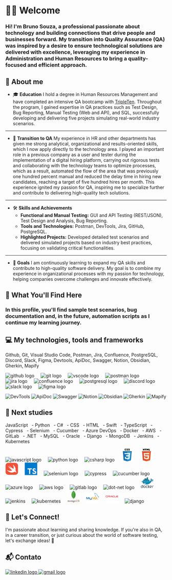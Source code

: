 # 👨‍💻 Welcome

### Hi! I'm Bruno Souza, a professional passionate about technology and building connections that drive people and businesses forward. My transition into Quality Assurance (QA) was inspired by a desire to ensure technological solutions are delivered with excellence, leveraging my experience in Administration and Human Resources to bring a quality-focused and efficient approach.

## 📜 About me

- 🎓 **Education** 
I hold a degree in Human Resources Management and have completed an intensive QA bootcamp with [TripleTen](https://tripleten.com/pt-bra/qa/meet/). Throughout the program, I gained expertise in QA practices such as Test Design, Bug Reporting, Manual Testing (Web and API), and SQL, successfully developing and delivering five projects simulating real-world industry scenarios.
---

- 🚀 **Transition to QA** 
My experience in HR and other departments has given me strong analytical, organizational and results-oriented skills, which I now apply directly to the technology area. I played an important role in a previous company as a user and tester during the implementation of a digital hiring platform, carrying out rigorous tests and collaborating with the technology teams to optimize processes, which as a result, automated the flow of the area that was previously one hundred percent manual and reduced the delay time in hiring new candidates, reaching a target of five hundred hires per month. This experience ignited my passion for QA, inspiring me to specialize further and contribute to delivering high-quality tech solutions.
---

- 🛠️ **Skills and Achievements**
  - **Functional and Manual Testing:** GUI and API Testing (REST/JSON), Test Design and Analysis, Bug Reporting.
  - **Tools and Technologies:** Postman, DevTools, Jira, GitHub, PostgreSQL.
  - **Highlighted Projects:** Developed detailed test scenarios and delivered simulated projects based on industry best practices, focusing on validating critical functionalities.
---

- 🎯 **Goals**
  I am continuously learning to expand my QA skills and contribute to high-quality software delivery. My goal is to combine my experience in organizational processes with my passion for technology, helping companies overcome challenges and innovate effectively.

## 📂 What You'll Find Here

### In this profile, you'll find sample test scenarios, bug documentation and, in the future, automation scripts as I continue my learning journey.

## 💻 My technologies, tools and frameworks
  Github, Git, Visual Studio Code, Postman, Jira, Confluence, PostgreSQL, Discord, Slack, Figma, Devtools, ApiDoc, Swagger, Notion, Obsidian, Gherkin, Mapify
<div align="left">
  <img src="https://skillicons.dev/icons?i=github" height="40" alt="github logo"  />
  <img width="12" />
  <img src="https://skillicons.dev/icons?i=git" height="40" alt="git logo"  />
  <img width="12" />
  <img src="https://skillicons.dev/icons?i=vscode" height="40" alt="vscode logo"  />
  <img width="12" />
  <img src="https://skillicons.dev/icons?i=postman" height="40" alt="postman logo"  />
  <img width="12" />
  <img src="https://cdn.jsdelivr.net/gh/devicons/devicon/icons/jira/jira-original.svg" height="40" alt="jira logo"  />
  <img width="12" />
  <img src="https://cdn.jsdelivr.net/gh/devicons/devicon/icons/confluence/confluence-original.svg" height="40" alt="confluence logo"  />
  <img width="12" />
  <img src="https://cdn.jsdelivr.net/gh/devicons/devicon/icons/postgresql/postgresql-original.svg" height="40" alt="postgresql logo"  />
  <img width="12" />
  <img src="https://cdn.simpleicons.org/discord/5865F2" height="40" alt="discord logo"  />
  <img width="12" />
  <img src="https://cdn.jsdelivr.net/gh/devicons/devicon/icons/slack/slack-original.svg" height="40" alt="slack logo"  />
  <img width="12" />
  <img src="https://skillicons.dev/icons?i=figma" height="40" alt="figma logo"  />
</div>

![DevTools](https://img.shields.io/badge/DevTools-20232A?style=for-the-badge&logo=googlechrome&logoColor=white)
![ApiDoc](https://img.shields.io/badge/ApiDoc-000000?style=for-the-badge&logo=swagger&logoColor=white)
![Swagger](https://img.shields.io/badge/Swagger-85EA2D?style=for-the-badge&logo=swagger&logoColor=black)
![Notion](https://img.shields.io/badge/Notion-000000?style=for-the-badge&logo=notion&logoColor=white)
![Obsidian](https://img.shields.io/badge/Obsidian-483699?style=for-the-badge&logo=obsidian&logoColor=white)
![Gherkin](https://img.shields.io/badge/Gherkin-2088FF?style=for-the-badge&logo=cucumber&logoColor=white)
![Mapify](https://img.shields.io/badge/Mapify-5B5B5B?style=for-the-badge&logo=mapbox&logoColor=white)

## 🧠 Next studies
  JavaScript &nbsp; - Python &nbsp; - C# &nbsp; - CSS &nbsp; - HTML &nbsp; - Swift &nbsp; - TypeScript &nbsp; - Cypress &nbsp; - Selenium &nbsp; - Cucumber &nbsp; - Azure DevOps &nbsp; - Docker &nbsp; - AWS &nbsp; - GitLab &nbsp; - .NET &nbsp; - MySQL &nbsp; - Oracle &nbsp; - Django &nbsp; - MongoDB &nbsp; - Jenkins &nbsp; - Kubernetes
</div>

<div align="left">
  <img src="https://skillicons.dev/icons?i=js" height="40" alt="javascript logo" />
  <img width="12" />
  <img src="https://cdn.jsdelivr.net/gh/devicons/devicon/icons/python/python-original.svg" height="40" alt="python logo" />
  <img width="12" />
  <img src="https://cdn.jsdelivr.net/gh/devicons/devicon/icons/csharp/csharp-original.svg" height="40" alt="csharp logo" />
  <img width="12" />
  <img src="https://raw.githubusercontent.com/devicons/devicon/master/icons/css3/css3-original-wordmark.svg" alt="css3" width="40" height="40"/>
  <img width="12" />
  <img src="https://raw.githubusercontent.com/devicons/devicon/master/icons/html5/html5-original-wordmark.svg" alt="html5" width="40" height="40"/>
  <img width="12" />
  <img src="https://raw.githubusercontent.com/devicons/devicon/master/icons/swift/swift-original.svg" alt="swift" width="40" height="40"/>
  <img width="12" />
  <img src="https://raw.githubusercontent.com/devicons/devicon/master/icons/typescript/typescript-original.svg" alt="typescript" width="40" height="40"/>
  <img width="12" />
  <img src="https://skillicons.dev/icons?i=selenium" height="40" alt="selenium logo" />
  <img width="12" />
  <img src="https://raw.githubusercontent.com/simple-icons/simple-icons/6e46ec1fc23b60c8fd0d2f2ff46db82e16dbd75f/icons/cypress.svg" alt="cypress" width="40" height="40"/>
  <img width="12" />
  <img src="https://cdn.jsdelivr.net/gh/devicons/devicon/icons/cucumber/cucumber-plain.svg" height="40" alt="cucumber logo" />
  <img width="12" />
  <img src="https://cdn.jsdelivr.net/gh/devicons/devicon/icons/azure/azure-original.svg" height="40" alt="azure logo" />
  <img width="12" />
  <img src="https://skillicons.dev/icons?i=aws" height="40" alt="aws logo" />
  <img width="12" />
  <img src="https://cdn.jsdelivr.net/gh/devicons/devicon/icons/gitlab/gitlab-original.svg" height="40" alt="gitlab logo" />
  <img width="12" />
  <img src="https://skillicons.dev/icons?i=dotnet" height="40" alt="dot-net logo" />
  <img width="12" />
  <img src="https://raw.githubusercontent.com/devicons/devicon/master/icons/docker/docker-original-wordmark.svg" alt="docker" width="40" height="40"/>
  <img width="12" />
  <img src="https://www.vectorlogo.zone/logos/jenkins/jenkins-icon.svg" alt="jenkins" width="40" height="40"/>
  <img width="12" />
  <img src="https://www.vectorlogo.zone/logos/kubernetes/kubernetes-icon.svg" alt="kubernetes" width="40" height="40"/>
  <img width="12" />
  <img src="https://raw.githubusercontent.com/devicons/devicon/master/icons/mongodb/mongodb-original-wordmark.svg" alt="mongodb" width="40" height="40"/>
  <img width="12" />
  <img src="https://raw.githubusercontent.com/devicons/devicon/master/icons/mysql/mysql-original-wordmark.svg" alt="mysql" width="40" height="40"/>
  <img width="12" />
  <img src="https://raw.githubusercontent.com/devicons/devicon/master/icons/oracle/oracle-original.svg" alt="oracle" width="40" height="40"/>
  <img width="12" />
  <img src="https://cdn.worldvectorlogo.com/logos/django.svg" alt="django" width="40" height="40"/>
</div>

## 💬 Let's Connect!

I'm passionate about learning and sharing knowledge. If you're also in QA, in a career transition, or just curious about the world of software testing, let's exchange ideas! 🚀

## 📬 Contato
<div align="left">
  <a href="https://www.linkedin.com/in/bruno-souza-14b11916a/" target="_blank">
    <img src="https://raw.githubusercontent.com/maurodesouza/profile-readme-generator/master/src/assets/icons/social/linkedin/default.svg" width="52" height="40" alt="linkedin logo"  />
  </a>
  <a href="bhenriquealves520@gmail.com" target="_blank">
    <img src="https://raw.githubusercontent.com/maurodesouza/profile-readme-generator/master/src/assets/icons/social/gmail/default.svg" width="52" height="40" alt="gmail logo"  />
  </a>
</div>

###
